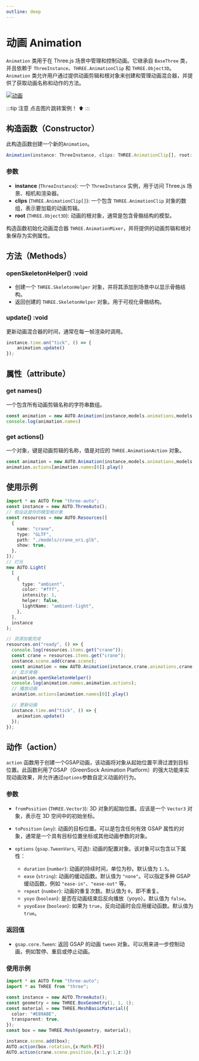 ```yaml
---
outline: deep
---
```


# 动画 Animation

`Animation` 类用于在 Three.js 场景中管理和控制动画。它继承自 `BaseThree` 类，并且依赖于 `ThreeInstance`、`THREE.AnimationClip` 和 `THREE.Object3D`。`Animation` 类允许用户通过提供动画剪辑和根对象来创建和管理动画混合器，并提供了获取动画名称和动作的方法。

[![动画](https://img.picgo.net/2024/11/07/tutieshi_640x304_8sb1d8d4ee586436c5.gif)](https://github.com/flowers-10/three-auto/blob/main/packages/examples/src/animation.ts)

:::tip 注意
点击图片跳转案例！ ⬆️
:::

## 构造函数（Constructor）
此构造函数创建一个新的`Animation`。

```typescript
Animation(instance: ThreeInstance, clips: THREE.AnimationClip[], root: THREE.Object3D)
```
### 参数
- **instance** (`ThreeInstance`): 一个 `ThreeInstance` 实例，用于访问 Three.js 场景、相机和渲染器。
- **clips** (`THREE.AnimationClip[]`): 一个包含 `THREE.AnimationClip` 对象的数组，表示要加载的动画剪辑。
- **root** (`THREE.Object3D`): 动画的根对象，通常是包含骨骼结构的模型。

构造函数初始化动画混合器 `THREE.AnimationMixer`，并将提供的动画剪辑和根对象保存为实例属性。


## 方法（Methods）

### openSkeletonHelper() :void

- 创建一个 `THREE.SkeletonHelper` 对象，并将其添加到场景中以显示骨骼结构。
- 返回创建的 `THREE.SkeletonHelper` 对象。用于可视化骨骼结构。

### update() :void
更新动画混合器的时间，通常在每一帧渲染时调用。

```typescript
instance.time.on("tick", () => {
    animation.update()
});
```

## 属性（attribute）

### get names()

一个包含所有动画剪辑名称的字符串数组。

```typescript
const animation = new AUTO.Animation(instance,models.animations,models.scene)
console.log(animation.names)
```

### get actions()
一个对象，键是动画剪辑的名称，值是对应的 `THREE.AnimationAction` 对象。

```typescript
const animation = new AUTO.Animation(instance,models.animations,models.scene)
animation.actions[animation.names[0]].play()
```

## 使用示例

```typescript
import * as AUTO from "three-auto";
const instance = new AUTO.ThreeAuto();
// 假设这是你的模型根对象
const resources = new AUTO.Resources([
  {
    name: "crane",
    type: "GLTF",
    path: "./models/crane_ori.glb",
    show: true,
  },
]);
// 灯光
new AUTO.Light(
  [
    {
      type: "ambient",
      color: "#fff",
      intensity: 1,
      helper: false,
      lightName: "ambient-light",
    },
  ],
  instance
);

// 资源加载完成
resources.on("ready", () => {
  console.log(resources.items.get("crane"));
  const crane = resources.items.get("crane");
  instance.scene.add(crane.scene);
  const animation = new AUTO.Animation(instance,crane.animations,crane.scene)
  // 显示骨骼
  animation.openSkeletonHelper()
  console.log(animation.names,animation.actions);
  // 播放动画   
  animation.actions[animation.names[0]].play()

  // 更新动画
  instance.time.on("tick", () => {
    animation.update()
  });
});
```


## 动作（action）

`action` 函数用于创建一个GSAP动画，该动画将对象从起始位置平滑过渡到目标位置。此函数利用了GSAP（GreenSock Animation Platform）的强大功能来实现动画效果，并允许通过`options`参数自定义动画的行为。

### 参数

- `fromPosition` (`THREE.Vector3`): 3D 对象的起始位置。应该是一个 `Vector3` 对象，表示在 3D 空间中的初始坐标。
  
- `toPosition` (`any`): 动画的目标位置。可以是包含任何有效 GSAP 属性的对象，通常是一个具有目标位置坐标或其他动画参数的对象。

- `options` (`gsap.TweenVars`, 可选): 动画的配置对象。该对象可以包含以下属性：
  
  - `duration` (`number`): 动画的持续时间，单位为秒。默认值为 `1.5`。
  - `ease` (`string`): 动画的缓动函数。默认值为 `"none"`。可以指定多种 GSAP 缓动函数，例如 `"ease-in"`、`"ease-out"` 等。
  - `repeat` (`number`): 动画的重复次数。默认值为 `0`，即不重复。
  - `yoyo` (`boolean`): 是否在动画结束后反向播放（yoyo）。默认值为 `false`。
  - `yoyoEase` (`boolean`): 如果为 `true`，反向动画时会应用缓动函数。默认值为 `true`。

### 返回值

- `gsap.core.Tween`: 返回 GSAP 的动画 `tween` 对象。可以用来进一步控制动画，例如暂停、重启或停止动画。

### 使用示例

```typescript
import * as AUTO from "three-auto";
import * as THREE from "three";

const instance = new AUTO.ThreeAuto();
const geometry = new THREE.BoxGeometry(1, 1, 1);
const material = new THREE.MeshBasicMaterial({
  color: "#E89ABE",
  transparent: true,
});
const box = new THREE.Mesh(geometry, material);

instance.scene.add(box);
AUTO.action(box.rotation,{x:Math.PI})
AUTO.action(crane.scene.position,{x:1,y:1,z:1})

```
